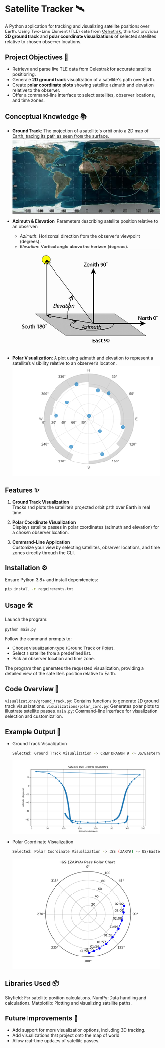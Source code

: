 # Satellite Tracker 🛰️

A Python application for tracking and visualizing satellite positions over Earth. Using Two-Line Element (TLE) data from [Celestrak](https://celestrak.com/), this tool provides **2D ground track** and **polar coordinate visualizations** of selected satellites relative to chosen observer locations.

## Project Objectives 📌

- Retrieve and parse live TLE data from Celestrak for accurate satellite positioning.
- Generate **2D ground track** visualization of a satellite's path over Earth.
- Create **polar coordinate plots** showing satellite azimuth and elevation relative to the observer.
- Offer a command-line interface to select satellites, observer locations, and time zones.

## Conceptual Knowledge 📚

- **Ground Track**: The projection of a satellite's orbit onto a 2D map of Earth, tracing its path as seen from the surface.
![Ground Track Example](img/info/ground_track.jpg)

- **Azimuth & Elevation**: Parameters describing satellite position relative to an observer:
  - *Azimuth*: Horizontal direction from the observer’s viewpoint (degrees).
  - *Elevation*: Vertical angle above the horizon (degrees).
![Azimuth and Elevation](img/info/az_elevation.gif)

- **Polar Visualization**: A plot using azimuth and elevation to represent a satellite’s visibility relative to an observer’s location.
![Polar Plot Example](img/info/polar_plot.png)

## Features ✨

1. **Ground Track Visualization**  
   Tracks and plots the satellite’s projected orbit path over Earth in real time.

2. **Polar Coordinate Visualization**  
   Displays satellite passes in polar coordinates (azimuth and elevation) for a chosen observer location.

3. **Command-Line Application**  
   Customize your view by selecting satellites, observer locations, and time zones directly through the CLI.

## Installation ⚙️

Ensure Python 3.8+ and install dependencies:
```bash
pip install -r requirements.txt
```

## Usage 🛠️

Launch the program:

`python main.py`

Follow the command prompts to:

- Choose visualization type (Ground Track or Polar).
- Select a satellite from a predefined list.
- Pick an observer location and time zone.

The program then generates the requested visualization, providing a detailed view of the satellite’s position relative to Earth.

## Code Overview 🧩

`visualizations/ground_track.py`: Contains functions to generate 2D ground track visualizations.
`visualizations/polar_cord.py`: Generates polar plots to illustrate satellite passes.
`main.py`: Command-line interface for visualization selection and customization.

## Example Output 📸

- Ground Track Visualization
  ```bash
  Selected: Ground Track Visualization -> CREW DRAGON 9 -> US/Eastern -> Toronto`
  ```
  ![Ground Track Visualization Example](img/demo/ground_track_demoplt.png)
  

- Polar Coordinate Visualization
  ```bash
  Selected: Polar Coordinate Visualization -> ISS (ZARYA) -> US/Eastern -> Hong Kong
  ```
  ![Polar Coordinate Visualization Example](img/demo/polar_cord_demoplt.png)

## Libraries Used 📦

Skyfield: For satellite position calculations.
NumPy: Data handling and calculations.
Matplotlib: Plotting and visualizing satellite paths.

## Future Improvements 🚀

- Add support for more visualization options, including 3D tracking.
- Add visualizations that project onto the map of world
- Allow real-time updates of satellite passes.
